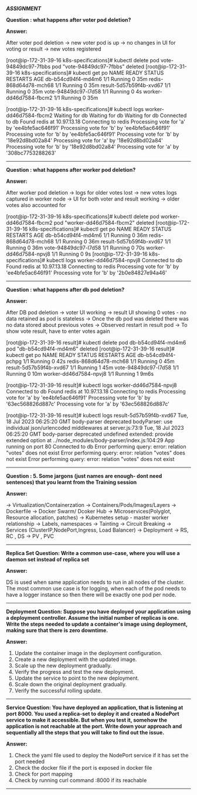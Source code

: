 **_ASSIGNMENT_**

**Question : what happens after voter pod deletion?**

**Answer:**

After voter pod deletion 
-> new voter pod is up
-> no changes in UI for voting or result
-> new votes registered


[root@ip-172-31-39-16 k8s-specifications]# kubectl delete pod vote-94849dc97-7fbbs
pod "vote-94849dc97-7fbbs" deleted
[root@ip-172-31-39-16 k8s-specifications]#  kubectl get po
NAME                      READY   STATUS    RESTARTS   AGE
db-b54cd94f4-md4m6        1/1     Running   0          35m
redis-868d64d78-mch68     1/1     Running   0          35m
result-5d57b59f4b-xvd67   1/1     Running   0          35m
vote-94849dc97-l7d58      1/1     Running   0          4s
worker-dd46d7584-fbcm2    1/1     Running   0          35m


[root@ip-172-31-39-16 k8s-specifications]# kubectl logs worker-dd46d7584-fbcm2
Waiting for db
Waiting for db
Waiting for db
Connected to db
Found redis at 10.97.13.18
Connecting to redis
Processing vote for 'a' by 'ee4bfe5ac646f91'
Processing vote for 'b' by 'ee4bfe5ac646f91'
Processing vote for 'b' by 'ee4bfe5ac646f91'
Processing vote for 'b' by '18e92d8bd02a84'
Processing vote for 'a' by '18e92d8bd02a84'
Processing vote for 'b' by '18e92d8bd02a84'
Processing vote for 'a' by '308bc7753288263'

---------------------------------------------------------------------------------------------

**Question : what happens after worker pod deletion?**

**Answer:**

After worker pod deletion
-> logs for older votes lost
-> new votes logs captured in worker node
-> UI for both voter and result working
-> older votes also accounted for


[root@ip-172-31-39-16 k8s-specifications]# kubectl delete pod worker-dd46d7584-fbcm2
pod "worker-dd46d7584-fbcm2" deleted
[root@ip-172-31-39-16 k8s-specifications]#  kubectl get po
NAME                      READY   STATUS    RESTARTS   AGE
db-b54cd94f4-md4m6        1/1     Running   0          36m
redis-868d64d78-mch68     1/1     Running   0          36m
result-5d57b59f4b-xvd67   1/1     Running   0          36m
vote-94849dc97-l7d58      1/1     Running   0          70s
worker-dd46d7584-npvj8    1/1     Running   0          9s
[root@ip-172-31-39-16 k8s-specifications]# kubectl logs worker-dd46d7584-npvj8
Connected to db
Found redis at 10.97.13.18
Connecting to redis
Processing vote for 'b' by 'ee4bfe5ac646f91'
Processing vote for 'b' by '2b0e84827e94a46'

-----------------------------------------------------------------------------------------------------

**Question :  what happens after db pod deletion?**

**Answer:**

After DB pod deletion
-> voter UI working
-> result UI showing 0 votes - no data retained as pod is stateless
-> Once the db pod was deleted there was no data stored about previous votes
-> Observed restart in result pod
-> To show vote result, have to enter votes again


[root@ip-172-31-39-16 result]# kubectl delete pod db-b54cd94f4-md4m6
pod "db-b54cd94f4-md4m6" deleted
[root@ip-172-31-39-16 result]#  kubectl get po
NAME                      READY   STATUS    RESTARTS   AGE
db-b54cd94f4-pchpg        1/1     Running   0          42s
redis-868d64d78-mch68     1/1     Running   0          45m
result-5d57b59f4b-xvd67   1/1     Running   1          45m
vote-94849dc97-l7d58      1/1     Running   0          10m
worker-dd46d7584-npvj8    1/1     Running   1          9m6s


[root@ip-172-31-39-16 result]# kubectl logs worker-dd46d7584-npvj8
Connected to db
Found redis at 10.97.13.18
Connecting to redis
Processing vote for 'a' by 'ee4bfe5ac646f91'
Processing vote for 'b' by '63ec568826d887c'
Processing vote for 'a' by '63ec568826d887c'


[root@ip-172-31-39-16 result]# kubectl logs result-5d57b59f4b-xvd67
Tue, 18 Jul 2023 06:25:20 GMT body-parser deprecated bodyParser: use individual json/urlencoded middlewares at server.js:73:9
Tue, 18 Jul 2023 06:25:20 GMT body-parser deprecated undefined extended: provide extended option at ../node_modules/body-parser/index.js:104:29
App running on port 80
Connected to db
Error performing query: error: relation "votes" does not exist
Error performing query: error: relation "votes" does not exist
Error performing query: error: relation "votes" does not exist


----------------------------------------------------------------------------------------------------------

**Question : 5. Some jargons (just names are enough- dont need sentences) that you learnt from the  Training session**

**Answer:**

-> Virtualization/Containerzation
-> Containers/Pods/Images/Layers
-> Dockerfile
-> Docker Swarm/ Dcoker Hub
-> Microservices(Polyglot, Resource allocation, patches)
-> Kubernetes setup - master worker relationship
-> Labels, namespaces
-> Tainting
-> Circuit Breaking
-> Services (ClusterIP,NodePort,Ingress, Load Balancer)
-> Deployment
-> RS, RC , DS
-> PV , PVC

------------------------------------------------------------------------------------------------------------------

**Replica Set Question: Write a common use-case, where you will use a daemon set instead of replica set**

**Answer:**

DS is used when same application needs to run in all nodes of the cluster. 
The most common use case is for logging, when each of the pod needs to have a logger instance
so then there will be exactly one pod per node.

------------------------------------------------------------------------------------------------------------------

**Deployment Question: Suppose you have deployed your application using a deployment controller. 
Assume the initial number of replicas is one. 
Write the steps needed to update a container's image using deployment, making sure that there is zero downtime.**

**Answer:**

1. Update the container image in the deployment configuration.
2. Create a new deployment with the updated image.
3. Scale up the new deployment gradually.
4. Verify the progress and test the new deployment.
5. Update the service to point to the new deployment.
6. Scale down the original deployment gradually.
7. Verify the successful rolling update.

---------------------------------------------------------------------------------------------------------------------

**Service Question: You have deployed an application, that is listening at port 8000. 
You used a replica-set to deploy it and created a NodePort service to make it accessible. 
But when you test it, somehow the application is not reachable at the port. 
Write down your approach and sequentially all the steps that you will take to find out the issue.**

**Answer:**

1. Check the yaml file used to deploy the NodePort service if it has set the port needed
2. Check the docker file if the port is exposed in docker file
3. Check for port mapping
4. Check by running curl command <ip>:8000 if its reachable

------------------------------------------------------------------------------------------------------------------------
